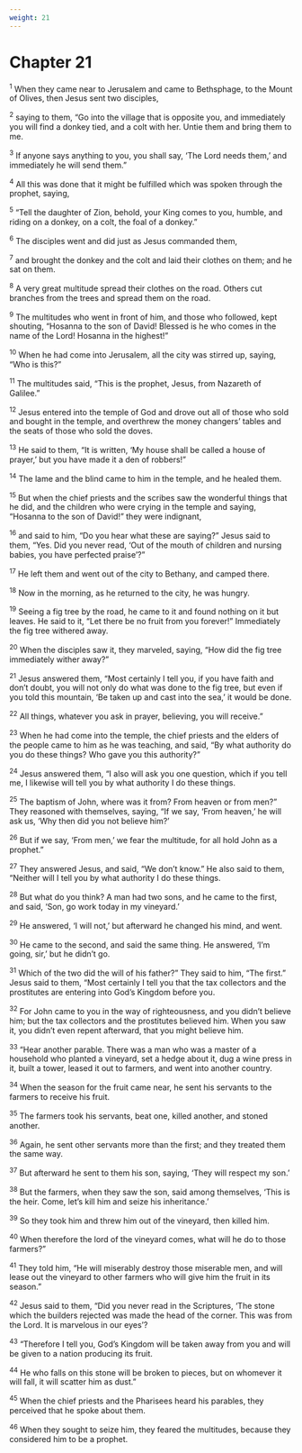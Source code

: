 ```yaml
---
weight: 21
---
```


# Chapter 21

<sup>1</sup> When they came near to Jerusalem and came to Bethsphage, to the Mount of Olives, then Jesus sent two disciples, 

<sup>2</sup> saying to them, “Go into the village that is opposite you, and immediately you will find a donkey tied, and a colt with her. Untie them and bring them to me. 

<sup>3</sup> If anyone says anything to you, you shall say, ‘The Lord needs them,’ and immediately he will send them.” 

<sup>4</sup> All this was done that it might be fulfilled which was spoken through the prophet, saying, 

<sup>5</sup> “Tell the daughter of Zion, behold, your King comes to you, humble, and riding on a donkey, on a colt, the foal of a donkey.” 

<sup>6</sup> The disciples went and did just as Jesus commanded them, 

<sup>7</sup> and brought the donkey and the colt and laid their clothes on them; and he sat on them. 

<sup>8</sup> A very great multitude spread their clothes on the road. Others cut branches from the trees and spread them on the road. 

<sup>9</sup> The multitudes who went in front of him, and those who followed, kept shouting, “Hosanna to the son of David! Blessed is he who comes in the name of the Lord! Hosanna in the highest!” 

<sup>10</sup> When he had come into Jerusalem, all the city was stirred up, saying, “Who is this?” 

<sup>11</sup> The multitudes said, “This is the prophet, Jesus, from Nazareth of Galilee.” 

<sup>12</sup> Jesus entered into the temple of God and drove out all of those who sold and bought in the temple, and overthrew the money changers’ tables and the seats of those who sold the doves. 

<sup>13</sup> He said to them, “It is written, ‘My house shall be called a house of prayer,’ but you have made it a den of robbers!” 

<sup>14</sup> The lame and the blind came to him in the temple, and he healed them. 

<sup>15</sup> But when the chief priests and the scribes saw the wonderful things that he did, and the children who were crying in the temple and saying, “Hosanna to the son of David!” they were indignant, 

<sup>16</sup> and said to him, “Do you hear what these are saying?” Jesus said to them, “Yes. Did you never read, ‘Out of the mouth of children and nursing babies, you have perfected praise’?” 

<sup>17</sup> He left them and went out of the city to Bethany, and camped there. 

<sup>18</sup> Now in the morning, as he returned to the city, he was hungry. 

<sup>19</sup> Seeing a fig tree by the road, he came to it and found nothing on it but leaves. He said to it, “Let there be no fruit from you forever!” Immediately the fig tree withered away. 

<sup>20</sup> When the disciples saw it, they marveled, saying, “How did the fig tree immediately wither away?” 

<sup>21</sup> Jesus answered them, “Most certainly I tell you, if you have faith and don’t doubt, you will not only do what was done to the fig tree, but even if you told this mountain, ‘Be taken up and cast into the sea,’ it would be done. 

<sup>22</sup> All things, whatever you ask in prayer, believing, you will receive.” 

<sup>23</sup> When he had come into the temple, the chief priests and the elders of the people came to him as he was teaching, and said, “By what authority do you do these things? Who gave you this authority?” 

<sup>24</sup> Jesus answered them, “I also will ask you one question, which if you tell me, I likewise will tell you by what authority I do these things. 

<sup>25</sup> The baptism of John, where was it from? From heaven or from men?” They reasoned with themselves, saying, “If we say, ‘From heaven,’ he will ask us, ‘Why then did you not believe him?’ 

<sup>26</sup> But if we say, ‘From men,’ we fear the multitude, for all hold John as a prophet.” 

<sup>27</sup> They answered Jesus, and said, “We don’t know.” He also said to them, “Neither will I tell you by what authority I do these things. 

<sup>28</sup> But what do you think? A man had two sons, and he came to the first, and said, ‘Son, go work today in my vineyard.’ 

<sup>29</sup> He answered, ‘I will not,’ but afterward he changed his mind, and went. 

<sup>30</sup> He came to the second, and said the same thing. He answered, ‘I’m going, sir,’ but he didn’t go. 

<sup>31</sup> Which of the two did the will of his father?” They said to him, “The first.” Jesus said to them, “Most certainly I tell you that the tax collectors and the prostitutes are entering into God’s Kingdom before you. 

<sup>32</sup> For John came to you in the way of righteousness, and you didn’t believe him; but the tax collectors and the prostitutes believed him. When you saw it, you didn’t even repent afterward, that you might believe him. 

<sup>33</sup> “Hear another parable. There was a man who was a master of a household who planted a vineyard, set a hedge about it, dug a wine press in it, built a tower, leased it out to farmers, and went into another country. 

<sup>34</sup> When the season for the fruit came near, he sent his servants to the farmers to receive his fruit. 

<sup>35</sup> The farmers took his servants, beat one, killed another, and stoned another. 

<sup>36</sup> Again, he sent other servants more than the first; and they treated them the same way. 

<sup>37</sup> But afterward he sent to them his son, saying, ‘They will respect my son.’ 

<sup>38</sup> But the farmers, when they saw the son, said among themselves, ‘This is the heir. Come, let’s kill him and seize his inheritance.’ 

<sup>39</sup> So they took him and threw him out of the vineyard, then killed him. 

<sup>40</sup> When therefore the lord of the vineyard comes, what will he do to those farmers?” 

<sup>41</sup> They told him, “He will miserably destroy those miserable men, and will lease out the vineyard to other farmers who will give him the fruit in its season.” 

<sup>42</sup> Jesus said to them, “Did you never read in the Scriptures, ‘The stone which the builders rejected was made the head of the corner. This was from the Lord. It is marvelous in our eyes’? 

<sup>43</sup> “Therefore I tell you, God’s Kingdom will be taken away from you and will be given to a nation producing its fruit. 

<sup>44</sup> He who falls on this stone will be broken to pieces, but on whomever it will fall, it will scatter him as dust.” 

<sup>45</sup> When the chief priests and the Pharisees heard his parables, they perceived that he spoke about them. 

<sup>46</sup> When they sought to seize him, they feared the multitudes, because they considered him to be a prophet. 


